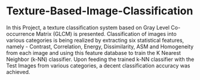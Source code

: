 # Texture-Based-Image-Classification
In this Project, a texture classification system based on Gray Level Co-occurrence Matrix (GLCM) is presented.
Classification of images into various categories is being realized by extracting six statistical features, namely - Contrast, Correlation, Energy, Dissimilarity,  ASM and Homogeneity from each image and using this feature database to train the K Nearest Neighbor (k-NN) classifier.
Upon feeding the trained k-NN classifier with the Test Images from various categories, a decent classification accuracy was achieved.
